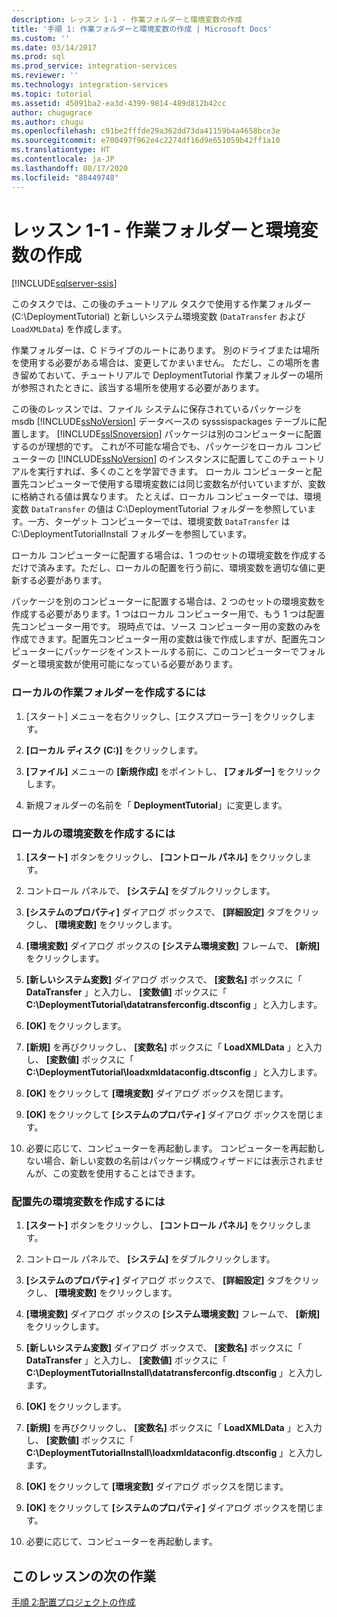 ```yaml
---
description: レッスン 1-1 - 作業フォルダーと環境変数の作成
title: '手順 1: 作業フォルダーと環境変数の作成 | Microsoft Docs'
ms.custom: ''
ms.date: 03/14/2017
ms.prod: sql
ms.prod_service: integration-services
ms.reviewer: ''
ms.technology: integration-services
ms.topic: tutorial
ms.assetid: 45091ba2-ea3d-4399-9814-489d812b42cc
author: chugugrace
ms.author: chugu
ms.openlocfilehash: c91be2fffde29a362dd73da41159b4a4658bce3e
ms.sourcegitcommit: e700497f962e4c2274df16d9e651059b42ff1a10
ms.translationtype: HT
ms.contentlocale: ja-JP
ms.lasthandoff: 08/17/2020
ms.locfileid: "88449748"
---
```

# <a name="lesson-1-1---creating-working-folders-and-environment-variables"></a>レッスン 1-1 - 作業フォルダーと環境変数の作成

[!INCLUDE[sqlserver-ssis](../includes/applies-to-version/sqlserver-ssis.md)]


このタスクでは、この後のチュートリアル タスクで使用する作業フォルダー (C:\DeploymentTutorial) と新しいシステム環境変数 (`DataTransfer` および `LoadXMLData`) を作成します。  
  
作業フォルダーは、C ドライブのルートにあります。 別のドライブまたは場所を使用する必要がある場合は、変更してかまいません。 ただし、この場所を書き留めておいて、チュートリアルで DeploymentTutorial 作業フォルダーの場所が参照されたときに、該当する場所を使用する必要があります。  
  
この後のレッスンでは、ファイル システムに保存されているパッケージを msdb [!INCLUDE[ssNoVersion](../includes/ssnoversion-md.md)] データベースの sysssispackages テーブルに配置します。 [!INCLUDE[ssISnoversion](../includes/ssisnoversion-md.md)] パッケージは別のコンピューターに配置するのが理想的です。 これが不可能な場合でも、パッケージをローカル コンピューターの [!INCLUDE[ssNoVersion](../includes/ssnoversion-md.md)] のインスタンスに配置してこのチュートリアルを実行すれば、多くのことを学習できます。 ローカル コンピューターと配置先コンピューターで使用する環境変数には同じ変数名が付いていますが、変数に格納される値は異なります。 たとえば、ローカル コンピューターでは、環境変数 `DataTransfer` の値は C:\DeploymentTutorial フォルダーを参照しています。一方、ターゲット コンピューターでは、環境変数 `DataTransfer` は C:\DeploymentTutorialInstall フォルダーを参照しています。  
  
ローカル コンピューターに配置する場合は、1 つのセットの環境変数を作成するだけで済みます。ただし、ローカルの配置を行う前に、環境変数を適切な値に更新する必要があります。  
  
パッケージを別のコンピューターに配置する場合は、2 つのセットの環境変数を作成する必要があります。1 つはローカル コンピューター用で、もう 1 つは配置先コンピューター用です。 現時点では、ソース コンピューター用の変数のみを作成できます。配置先コンピューター用の変数は後で作成しますが、配置先コンピューターにパッケージをインストールする前に、このコンピューターでフォルダーと環境変数が使用可能になっている必要があります。  
  
### <a name="to-create-the-local-working-folder"></a>ローカルの作業フォルダーを作成するには  
  
1.  [スタート] メニューを右クリックし、[エクスプローラー] をクリックします。  
  
2.  **[ローカル ディスク (C:)]** をクリックします。  
  
3.  **[ファイル]** メニューの **[新規作成]** をポイントし、 **[フォルダー]** をクリックします。  
  
4.  新規フォルダーの名前を「 **DeploymentTutorial**」に変更します。  
  
### <a name="to-create-local-environment-variables"></a>ローカルの環境変数を作成するには  
  
1.  **[スタート]** ボタンをクリックし、 **[コントロール パネル]** をクリックします。  
  
2.  コントロール パネルで、 **[システム]** をダブルクリックします。  
  
3.  **[システムのプロパティ]** ダイアログ ボックスで、 **[詳細設定]** タブをクリックし、 **[環境変数]** をクリックします。  
  
4.  **[環境変数]** ダイアログ ボックスの **[システム環境変数]** フレームで、 **[新規]** をクリックします。  
  
5.  **[新しいシステム変数]** ダイアログ ボックスで、 **[変数名]** ボックスに「 **DataTransfer** 」と入力し、 **[変数値]** ボックスに「 **C:\DeploymentTutorial\datatransferconfig.dtsconfig** 」と入力します。  
  
6.  **[OK]** をクリックします。  
  
7.  **[新規]** を再びクリックし、 **[変数名]** ボックスに「 **LoadXMLData** 」と入力し、 **[変数値]** ボックスに「 **C:\DeploymentTutorial\loadxmldataconfig.dtsconfig** 」と入力します。  
  
8.  **[OK]** をクリックして **[環境変数]** ダイアログ ボックスを閉じます。  
  
9. **[OK]** をクリックして **[システムのプロパティ]** ダイアログ ボックスを閉じます。  
  
10. 必要に応じて、コンピューターを再起動します。 コンピューターを再起動しない場合、新しい変数の名前はパッケージ構成ウィザードには表示されませんが、この変数を使用することはできます。  
  
### <a name="to-create-destination-environment-variables"></a>配置先の環境変数を作成するには  
  
1.  **[スタート]** ボタンをクリックし、 **[コントロール パネル]** をクリックします。  
  
2.  コントロール パネルで、 **[システム]** をダブルクリックします。  
  
3.  **[システムのプロパティ]** ダイアログ ボックスで、 **[詳細設定]** タブをクリックし、 **[環境変数]** をクリックします。  
  
4.  **[環境変数]** ダイアログ ボックスの **[システム環境変数]** フレームで、 **[新規]** をクリックします。  
  
5.  **[新しいシステム変数]** ダイアログ ボックスで、 **[変数名]** ボックスに「 **DataTransfer** 」と入力し、 **[変数値]** ボックスに「 **C:\DeploymentTutorialInstall\datatransferconfig.dtsconfig** 」と入力します。  
  
6.  **[OK]** をクリックします。  
  
7.  **[新規]** を再びクリックし、 **[変数名]** ボックスに「 **LoadXMLData** 」と入力し、 **[変数値]** ボックスに「 **C:\DeploymentTutorialInstall\loadxmldataconfig.dtsconfig** 」と入力します。  
  
8.  **[OK]** をクリックして **[環境変数]** ダイアログ ボックスを閉じます。  
  
9. **[OK]** をクリックして **[システムのプロパティ]** ダイアログ ボックスを閉じます。  
  
10. 必要に応じて、コンピューターを再起動します。  
  
## <a name="next-task-in-lesson"></a>このレッスンの次の作業  
[手順 2:配置プロジェクトの作成](../integration-services/lesson-1-2-creating-the-deployment-project.md)  
  
  
  
